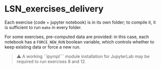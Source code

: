 # LSN_exercises_delivery

Each exercise (code + jupyter notebook) is in its own folder; to compile it, it is sufficient to run ```make``` in every folder. 

For some exercises, pre-computed data are provided: in this case, each notebook has a ```FORCE_NEW_RUN``` boolean variable, which controls whether to keep existing data or force a new run.

> :warning: A working ``ipympl``` module installation for JupyterLab may be required to run exercises 8 and 12.
